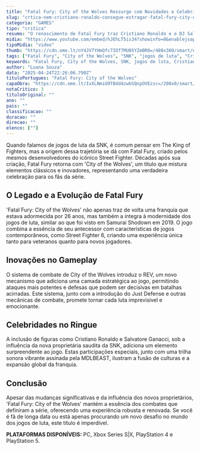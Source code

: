 ```yaml
---
title: "Fatal Fury: City of the Wolves Ressurge com Novidades e Celebridades no Elenco!"
slug: "crtica-nem-cristiano-ronaldo-consegue-estragar-fatal-fury-city-of-the-wolves"
categoria: "GAMES"
tipo: "critica"
resumo: "O renascimento de Fatal Fury traz Cristiano Ronaldo e o DJ Salvatore Ganacci aos ringues, em uma intrigante mistura de nostalgia e influência moderna."
midia: "https://www.youtube.com/embed/hJEhLT5is34?showinfo=0&enablejsapi=1"
tipoMidia: "video"
thumb: "https://cdn.ome.lt/nY4JV7YHmQfc7IOf7MU05YZmBR0=/480x360/smart/extras/conteudos/COTW2.jpg"
tags: ["Fatal Fury", "City of the Wolves", "SNK", "jogos de luta", "Cristiano Ronaldo", "Salvatore Ganacci", "King of Fighters", "Street Fighter", "gameplay", "sistema REV", "Just Defense"]
keywords: "Fatal Fury, City of the Wolves, SNK, jogos de luta, Cristiano Ronaldo, Salvatore Ganacci, King of Fighters, Street Fighter, gameplay, sistema REV, Just Defense"
author: "Luana Souza"
data: "2025-04-24T22:26:06.790Z"
tituloPortugues: "Fatal Fury: City of the Wolves"
capaObra: "https://cdn.ome.lt/IxXLNmiU9TBdd4zwbSQnpOVEzsc=/200x0/smart/extras/capas/Fatal_Fury_City_of_the_Wolves.jpg"
notaCritico: 3
tituloOriginal: ""
ano: ""
pais: ""
classificacao: ""
duracao: ""
direcao: ""
elenco: [""]
---
```


Quando falamos de jogos de luta da SNK, é comum pensar em The King of Fighters, mas a origem dessa trajetória se dá com Fatal Fury, criado pelos mesmos desenvolvedores do icônico Street Fighter. Décadas após sua criação, Fatal Fury retorna com 'City of the Wolves', um título que mistura elementos clássicos e inovadores, representando uma verdadeira celebração para os fãs da série.

## O Legado e a Evolução de Fatal Fury

'Fatal Fury: City of the Wolves' não apenas traz de volta uma franquia que estava adormecida por 26 anos, mas também a integra à modernidade dos jogos de luta, similar ao que foi visto em Samurai Shodown em 2019. O jogo combina a essência de seu antecessor com características de jogos contemporâneos, como Street Fighter 6, criando uma experiência única tanto para veteranos quanto para novos jogadores.

## Inovações no Gameplay

O sistema de combate de City of the Wolves introduz o REV, um novo mecanismo que adiciona uma camada estratégica ao jogo, permitindo ataques mais potentes e defesas que podem ser decisivas em batalhas acirradas. Este sistema, junto com a introdução do Just Defense e outras mecânicas de combate, promete tornar cada luta imprevisível e emocionante.

## Celebridades no Ringue

A inclusão de figuras como Cristiano Ronaldo e Salvatore Ganacci, sob a influência da nova proprietária saudita da SNK, adiciona um elemento surpreendente ao jogo. Estas participações especiais, junto com uma trilha sonora vibrante assinada pela MDLBEAST, ilustram a fusão de culturas e a expansão global da franquia.

## Conclusão

Apesar das mudanças significativas e da influência dos novos proprietários, 'Fatal Fury: City of the Wolves' mantém a essência dos combates que definiram a série, oferecendo uma experiência robusta e renovada. Se você é fã de longa data ou está apenas procurando um novo desafio no mundo dos jogos de luta, este título é imperdível.

**PLATAFORMAS DISPONÍVEIS:** PC, Xbox Series S|X, PlayStation 4 e PlayStation 5.